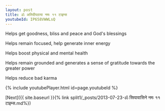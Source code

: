 ```yaml
---
layout: post
title: ॐ अतिदीपठाया नमः ११ टाइम्स
youtubeId: IP658VWWLsQ
---
```

 
 
Helps get goodness, bliss and peace and God's blessings
 
Helps remain focused, help generate inner energy 
 
Helps boost physical and mental health 
 
Helps remain grounded and generates a sense of gratitude towards the greater power 
 
Helps reduce bad karma
 
 
 
 


{% include youtubePlayer.html id=page.youtubeId %}
 
[Next]({{ site.baseurl }}{% link  split1/_posts/2013-07-23-ॐ स्रियावासिने नमः ११ टाइम्स.md%})
 
